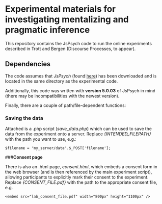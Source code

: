 # Experimental materials for investigating mentalizing and pragmatic inference

This repository contains the JsPsych code to run the online experiments described in Trott and Bergen (Discourse Processes, to appear). 

## Dependencies

The code assumes that *JsPsych* (found [here](https://www.jspsych.org/)) has been downloaded and is located in the same directory as the experimental code.

Additionally, this code was written with **version 5.0.03** of JsPsych in mind (there may be incompatibilities with the newest version).

Finally, there are a couple of path/file-dependent functions:

### **Saving the data**

Attached is a .php script (*save_data.php*) which can be used to save the data from the experiment onto a server. Replace *{INTENDED_FILEPATH}* with the path you want to use, e.g.:

```
$filename = "my_server/data".$_POST['filename'];
```

###**Consent page**

There is also an .html page, *consent.html*, which embeds a consent form in the web browser (and is then referenced by the main experiment script), allowing participants to explicitly mark their consent to the experiment. Replace *{CONSENT_FILE.pdf}* with the path to the appropriate consent file, e.g.

```
<embed src="lab_consent_file.pdf" width="800px" height="1100px" />
```